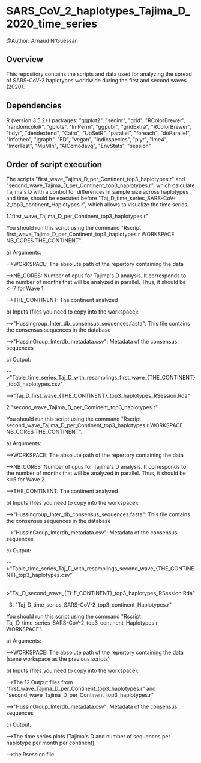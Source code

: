 # SARS_CoV_2_haplotypes_Tajima_D_2020_time_series
@Author: Arnaud N'Guessan

## Overview
This repository contains the scripts and data used for analyzing the spread of SARS-CoV-2 haplotypes worldwide during the first and second waves (2020). 

## Dependencies
R (version 3.5.2+) packages: "ggplot2", "seqinr", "grid", "RColorBrewer", "randomcoloR", "gplots", "lmPerm", "ggpubr", "gridExtra", "RColorBrewer", "tidyr", "dendextend", "Cairo", "UpSetR", "parallel", "foreach", "doParallel", "infotheo", "igraph", "FD", "vegan", "indicspecies", "plyr", "lme4", "lmerTest", "MuMIn", "AICcmodavg", "EnvStats", "session"

## Order of script execution
The scripts "first_wave_Tajima_D_per_Continent_top3_haplotypes.r" and "second_wave_Tajima_D_per_Continent_top3_haplotypes.r", which calculate Tajima's D with a control for differences in sample size across haplotypes and time, should be executed before "Taj_D_time_series_SARS-CoV-2_top3_continent_Haplotypes.r", which allows to visualize the time series. 

1."first_wave_Tajima_D_per_Continent_top3_haplotypes.r"

You should run this script using the command "Rscript first_wave_Tajima_D_per_Continent_top3_haplotypes.r WORKSPACE NB_CORES THE_CONTINENT".

a) Arguments:

-->WORKSPACE: The absolute path of the repertory containing the data 

-->NB_CORES: Number of cpus for Tajima's D analysis. It corresponds to the number of months that will be analyzed in parallel. Thus, it should be <=7 for Wave 1.

-->THE_CONTINENT: The continent analyzed

b) Inputs (files you need to copy into the workspace): 

-->"Hussingroup_Inter_db_consensus_sequences.fasta": This file contains the consensus sequences in the database

-->"HussinGroup_Interdb_metadata.csv": Metadata of the consensus sequences

c) Output: 

-->"Table_time_series_Taj_D_with_resamplings_first_wave_{THE_CONTINENT}_top3_haplotypes.csv"

-->"Taj_D_first_wave_{THE_CONTINENT}_top3_haplotypes_RSession.Rda"

2."second_wave_Tajima_D_per_Continent_top3_haplotypes.r"

You should run this script using the command "Rscript second_wave_Tajima_D_per_Continent_top3_haplotypes.r WORKSPACE NB_CORES THE_CONTINENT".

a) Arguments:

-->WORKSPACE: The absolute path of the repertory containing the data 

-->NB_CORES: Number of cpus for Tajima's D analysis. It corresponds to the number of months that will be analyzed in parallel. Thus, it should be <=5 for Wave 2.

-->THE_CONTINENT: The continent analyzed

b) Inputs (files you need to copy into the workspace): 

-->"Hussingroup_Inter_db_consensus_sequences.fasta": This file contains the consensus sequences in the database

-->"HussinGroup_Interdb_metadata.csv": Metadata of the consensus sequences

c) Output: 

-->"Table_time_series_Taj_D_with_resamplings_second_wave_{THE_CONTINENT}_top3_haplotypes.csv" 

-->"Taj_D_second_wave_{THE_CONTINENT}_top3_haplotypes_RSession.Rda"


3. "Taj_D_time_series_SARS-CoV-2_top3_continent_Haplotypes.r"

You should run this script using the command "Rscript Taj_D_time_series_SARS-CoV-2_top3_continent_Haplotypes.r WORKSPACE".

a) Arguments:

-->WORKSPACE: The absolute path of the repertory containing the data (same workspace as the previous scripts)

b) Inputs (files you need to copy into the workspace): 

-->The 12 Output files from "first_wave_Tajima_D_per_Continent_top3_haplotypes.r" and "second_wave_Tajima_D_per_Continent_top3_haplotypes.r"

-->"HussinGroup_Interdb_metadata.csv": Metadata of the consensus sequences

c) Output: 

-->The time series plots (Tajima's D and number of sequences per haplotype per month per continent)

-->the Rsession file.
